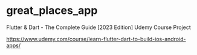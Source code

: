 # great_places_app

Flutter & Dart - The Complete Guide [2023 Edition] Udemy Course Project

https://www.udemy.com/course/learn-flutter-dart-to-build-ios-android-apps/